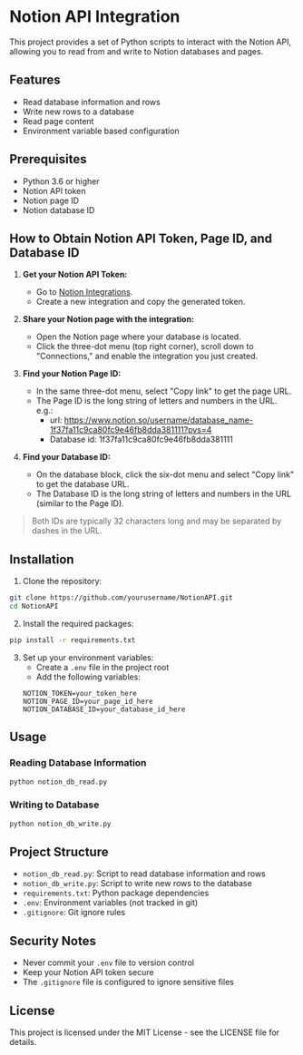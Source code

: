 # Notion API Integration

This project provides a set of Python scripts to interact with the Notion API, allowing you to read from and write to Notion databases and pages.

## Features

- Read database information and rows
- Write new rows to a database
- Read page content
- Environment variable based configuration

## Prerequisites

- Python 3.6 or higher
- Notion API token
- Notion page ID
- Notion database ID

## How to Obtain Notion API Token, Page ID, and Database ID

1. **Get your Notion API Token:**
   - Go to [Notion Integrations](https://www.notion.so/profile/integrations).
   - Create a new integration and copy the generated token.

2. **Share your Notion page with the integration:**
   - Open the Notion page where your database is located.
   - Click the three-dot menu (top right corner), scroll down to "Connections," and enable the integration you just created.

3. **Find your Notion Page ID:**
   - In the same three-dot menu, select "Copy link" to get the page URL.
   - The Page ID is the long string of letters and numbers in the URL. e.g.:
      - url: https://www.notion.so/username/database_name-1f37fa11c9ca80fc9e46fb8dda381111?pvs=4
      - Database id: 1f37fa11c9ca80fc9e46fb8dda381111

4. **Find your Database ID:**
   - On the database block, click the six-dot menu and select "Copy link" to get the database URL.
   - The Database ID is the long string of letters and numbers in the URL (similar to the Page ID).

> Both IDs are typically 32 characters long and may be separated by dashes in the URL.

## Installation

1. Clone the repository:
```bash
git clone https://github.com/yourusername/NotionAPI.git
cd NotionAPI
```

2. Install the required packages:
```bash
pip install -r requirements.txt
```

3. Set up your environment variables:
   - Create a `.env` file in the project root
   - Add the following variables:
   ```
   NOTION_TOKEN=your_token_here
   NOTION_PAGE_ID=your_page_id_here
   NOTION_DATABASE_ID=your_database_id_here
   ```

## Usage

### Reading Database Information
```bash
python notion_db_read.py
```

### Writing to Database
```bash
python notion_db_write.py
```

## Project Structure

- `notion_db_read.py`: Script to read database information and rows
- `notion_db_write.py`: Script to write new rows to the database
- `requirements.txt`: Python package dependencies
- `.env`: Environment variables (not tracked in git)
- `.gitignore`: Git ignore rules

## Security Notes

- Never commit your `.env` file to version control
- Keep your Notion API token secure
- The `.gitignore` file is configured to ignore sensitive files

## License

This project is licensed under the MIT License - see the LICENSE file for details. 